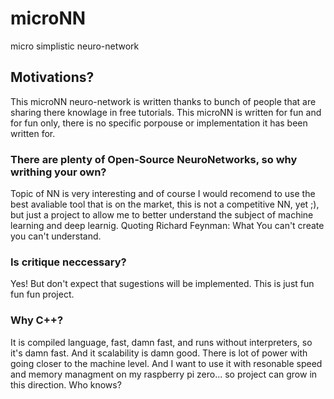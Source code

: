 # microNN
micro simplistic neuro-network
## Motivations?
This microNN neuro-network is written thanks to bunch of people that are sharing there knowlage in free tutorials.
This microNN is written for fun and for fun only, there is no specific porpouse or implementation it has been written for.
### There are plenty of Open-Source NeuroNetworks, so why writhing your own?
Topic of NN is very interesting and of course I would recomend to use the best avaliable tool that is on the market, this is not a competitive NN, yet ;), but just a project to allow me to better understand the subject of machine learning and deep learnig.
Quoting Richard Feynman: What You can't create you can't understand.
### Is critique neccessary?
Yes! But don't expect that sugestions will be implemented. This is just fun fun fun project.
### Why C++?
It is compiled language, fast, damn fast, and runs without interpreters, so it's damn fast.
And it scalability is damn good.
There is lot of power with going closer to the machine level. And I want to use it with resonable speed and memory managment on my raspberry pi zero... so project can grow in this direction. Who knows?